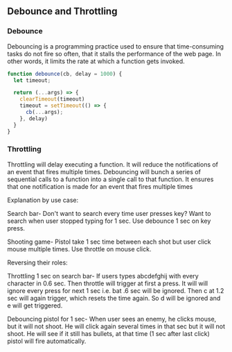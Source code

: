 ## Debounce and Throttling

### Debounce

Debouncing is a programming practice used to ensure that time-consuming tasks do not fire so often, that it stalls the performance of the web page. In other words, it limits the rate at which a function gets invoked.
```js
function debounce(cb, delay = 1000) {
  let timeout;

  return (...args) => {
    clearTimeout(timeout)
    timeout = setTimeout(() => {
      cb(...args);
    }, delay)
  }
}
```

### Throttling


Throttling will delay executing a function. It will reduce the notifications of an event that fires multiple times.
Debouncing will bunch a series of sequential calls to a function into a single call to that function. It ensures that one notification is made for an event that fires multiple times

Explanation by use case:

Search bar- Don't want to search every time user presses key? Want to search when user stopped typing for 1 sec. Use debounce 1 sec on key press.

Shooting game- Pistol take 1 sec time between each shot but user click mouse multiple times. Use throttle on mouse click.

Reversing their roles:

Throttling 1 sec on search bar- If users types abcdefghij with every character in 0.6 sec. Then throttle will trigger at first a press. It will will ignore every press for next 1 sec i.e. bat .6 sec will be ignored. Then c at 1.2 sec will again trigger, which resets the time again. So d will be ignored and e will get triggered.

Debouncing pistol for 1 sec- When user sees an enemy, he clicks mouse, but it will not shoot. He will click again several times in that sec but it will not shoot. He will see if it still has bullets, at that time (1 sec after last click) pistol will fire automatically.
